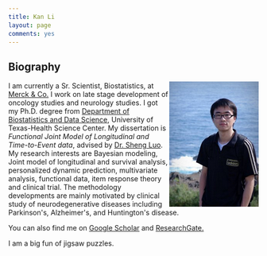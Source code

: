```yaml
---
title: Kan Li
layout: page
comments: yes
---
```

## Biography

<img align="right" src="image/avatar.jpg">

I am currently a Sr. Scientist, Biostatistics, at<a href="http://www.merck.com/index.html/" target="_blank"> Merck & Co.</a> I work on late stage development of oncology studies and neurology studies. I got my Ph.D. degree from <a href="https://sph.uth.edu/divisions/biostatistics/" target="_blank">Department of Biostatistics and Data Science</a>, University of Texas-Health Science Center. My dissertation is *Functional Joint Model of Longitudinal and Time-to-Event data*, advised by <a href="https://scholars.duke.edu/person/sheng.luo" target="_blank">Dr. Sheng Luo</a>. My research interests are Bayesian modeling, Joint model of longitudinal and survival analysis, personalized dynamic prediction, multivariate analysis, functional data, item response theory and clinical trial. The methodology developments are mainly motivated by clinical study of neurodegenerative diseases including Parkinson's, Alzheimer's, and Huntington's disease. 

You can also find me on <a href="https://scholar.google.com/citations?user=sHHdXr8AAAAJ&hl=en6" target="_blank"> Google Scholar</a> and  <a href="https://www.researchgate.net/profile/Kan_Li9?ev=hdr_xprf" target="_blank"> ResearchGate.</a><br>

I am a big fun of jigsaw puzzles. 



